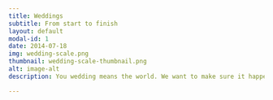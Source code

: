 ```yaml
---
title: Weddings
subtitle: From start to finish
layout: default
modal-id: 1
date: 2014-07-18
img: wedding-scale.png
thumbnail: wedding-scale-thumbnail.png
alt: image-alt
description: You wedding means the world. We want to make sure it happens, without you stressing! Let us help you every step of the way to ensure perfection on the best day of your life.

---
```


